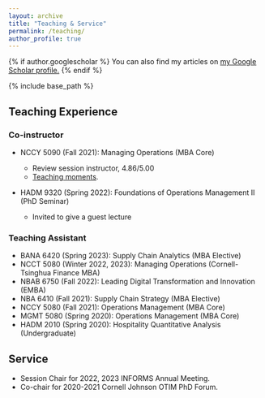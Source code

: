 ```yaml
---
layout: archive
title: "Teaching & Service"
permalink: /teaching/
author_profile: true
---
```


{% if author.googlescholar %}
  You can also find my articles on <u><a href="{{author.googlescholar}}">my Google Scholar profile</a>.</u>
{% endif %}

{% include base_path %}

## Teaching Experience
### Co-instructor
* NCCY 5090 (Fall 2021): Managing Operations (MBA Core)
  * Review session instructor, 4.86/5.00
  * [Teaching moments](/teaching_pics).

* HADM 9320 (Spring 2022): Foundations of Operations Management II (PhD Seminar)
  * Invited to give a guest lecture

### Teaching Assistant
* BANA 6420 (Spring 2023): Supply Chain Analytics (MBA Elective)
* NCCT 5080 (Winter 2022, 2023): Managing Operations (Cornell-Tsinghua Finance MBA)
* NBAB 6750 (Fall 2022): Leading Digital Transformation and Innovation (EMBA)
* NBA 6410 (Fall 2021): Supply Chain Strategy (MBA Elective)
* NCCY 5080 (Fall 2021): Operations Management (MBA Core)
* MGMT 5080 (Spring 2020): Operations Management (MBA Core)
* HADM 2010 (Spring 2020): Hospitality Quantitative Analysis (Undergraduate)

## Service
* Session Chair for 2022, 2023 INFORMS Annual Meeting.
* Co-chair for 2020-2021 Cornell Johnson OTIM PhD Forum. 